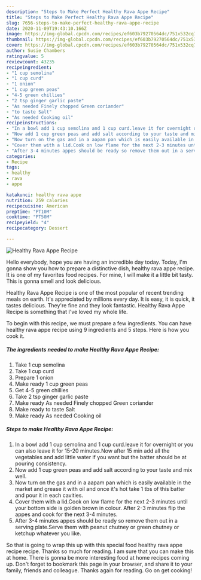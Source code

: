 ```yaml
---
description: "Steps to Make Perfect Healthy Rava Appe Recipe"
title: "Steps to Make Perfect Healthy Rava Appe Recipe"
slug: 7656-steps-to-make-perfect-healthy-rava-appe-recipe
date: 2020-11-09T19:43:10.166Z
image: https://img-global.cpcdn.com/recipes/ef603b79270564dc/751x532cq70/healthy-rava-appe-recipe-recipe-main-photo.jpg
thumbnail: https://img-global.cpcdn.com/recipes/ef603b79270564dc/751x532cq70/healthy-rava-appe-recipe-recipe-main-photo.jpg
cover: https://img-global.cpcdn.com/recipes/ef603b79270564dc/751x532cq70/healthy-rava-appe-recipe-recipe-main-photo.jpg
author: Susie Chambers
ratingvalue: 5
reviewcount: 43235
recipeingredient:
- "1 cup semolina"
- "1 cup curd"
- "1 onion"
- "1 cup green peas"
- "4-5 green chillies"
- "2 tsp ginger garlic paste"
- "As needed Finely chopped Green coriander"
- "to taste Salt"
- "As needed Cooking oil"
recipeinstructions:
- "In a bowl add 1 cup semolina and 1 cup curd.leave it for overnight or you can also leave it for 15-20 minutes.Now after 15 min add all the vegetables and add little water if you want but the batter should be at pouring consistency."
- "Now add 1 cup green peas and add salt according to your taste and mix well."
- "Now turn on the gas and in a aapam pan which is easily available in the market and grease it with oil and once it&#39;s hot take 1 tbs of this batter and pour it in each cavities."
- "Cover them with a lid.Cook on low flame for the next 2-3 minutes until your bottom side is golden brown in colour. After 2-3 minutes flip the appes and cook for the next 3-4 minutes."
- "After 3-4 minutes appes should be ready so remove them out in a serving plate.Serve them with peanut chutney or green chutney or ketchup whatever you like."
categories:
- Recipe
tags:
- healthy
- rava
- appe

katakunci: healthy rava appe 
nutrition: 259 calories
recipecuisine: American
preptime: "PT10M"
cooktime: "PT50M"
recipeyield: "4"
recipecategory: Dessert

---
```



![Healthy Rava Appe Recipe](https://img-global.cpcdn.com/recipes/ef603b79270564dc/751x532cq70/healthy-rava-appe-recipe-recipe-main-photo.jpg)

Hello everybody, hope you are having an incredible day today. Today, I'm gonna show you how to prepare a distinctive dish, healthy rava appe recipe. It is one of my favorites food recipes. For mine, I will make it a little bit tasty. This is gonna smell and look delicious.

Healthy Rava Appe Recipe is one of the most popular of recent trending meals on earth. It's appreciated by millions every day. It is easy, it is quick, it tastes delicious. They're fine and they look fantastic. Healthy Rava Appe Recipe is something that I've loved my whole life.




To begin with this recipe, we must prepare a few ingredients. You can have healthy rava appe recipe using 9 ingredients and 5 steps. Here is how you cook it.

<!--inarticleads1-->

##### The ingredients needed to make Healthy Rava Appe Recipe:

1. Take 1 cup semolina
1. Take 1 cup curd
1. Prepare 1 onion
1. Make ready 1 cup green peas
1. Get 4-5 green chillies
1. Take 2 tsp ginger garlic paste
1. Make ready As needed Finely chopped Green coriander
1. Make ready to taste Salt
1. Make ready As needed Cooking oil




<!--inarticleads2-->

##### Steps to make Healthy Rava Appe Recipe:

1. In a bowl add 1 cup semolina and 1 cup curd.leave it for overnight or you can also leave it for 15-20 minutes.Now after 15 min add all the vegetables and add little water if you want but the batter should be at pouring consistency.
1. Now add 1 cup green peas and add salt according to your taste and mix well.
1. Now turn on the gas and in a aapam pan which is easily available in the market and grease it with oil and once it&#39;s hot take 1 tbs of this batter and pour it in each cavities.
1. Cover them with a lid.Cook on low flame for the next 2-3 minutes until your bottom side is golden brown in colour. After 2-3 minutes flip the appes and cook for the next 3-4 minutes.
1. After 3-4 minutes appes should be ready so remove them out in a serving plate.Serve them with peanut chutney or green chutney or ketchup whatever you like.




So that is going to wrap this up with this special food healthy rava appe recipe recipe. Thanks so much for reading. I am sure that you can make this at home. There is gonna be more interesting food at home recipes coming up. Don't forget to bookmark this page in your browser, and share it to your family, friends and colleague. Thanks again for reading. Go on get cooking!
